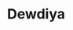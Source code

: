 ---
title: "Dewdiya"
title_bn: "দেওদিয়া নদী"
description: "Dewdiya river starts from Andharpara and ends at the Malijhi river."
---